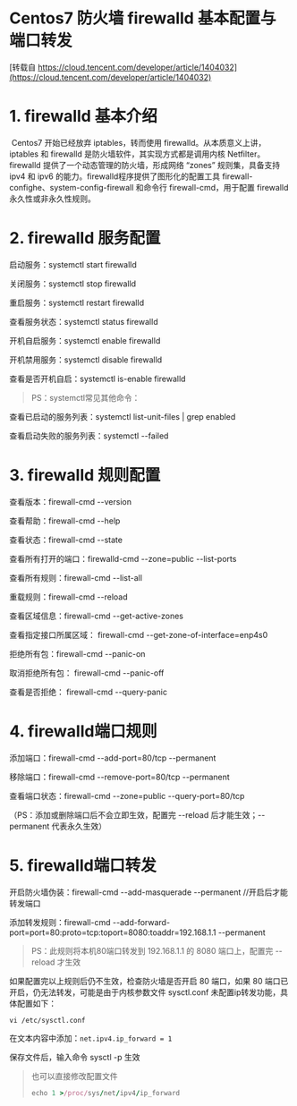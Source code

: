 # Centos7 防火墙 firewalld 基本配置与端口转发

[转载自 https://cloud.tencent.com/developer/article/1404032](https://cloud.tencent.com/developer/article/1404032)

# 1. firewalld 基本介绍

​    Centos7 开始已经放弃 iptables，转而使用 firewalld。从本质意义上讲，iptables 和 firewalld 是防火墙软件，其实现方式都是调用内核 Netfilter。firewalld 提供了一个动态管理的防火墙，形成网络 “zones” 规则集，具备支持 ipv4 和 ipv6 的能力。firewalld程序提供了图形化的配置工具 firewall-confighe、system-config-firewall 和命令行 firewall-cmd，用于配置 firewalld 永久性或非永久性规则。

# 2. firewalld 服务配置

启动服务：systemctl start firewalld

关闭服务：systemctl stop firewalld

重启服务：systemctl restart firewalld

查看服务状态：systemctl status firewalld

开机自启服务：systemctl enable firewalld

开机禁用服务：systemctl disable firewalld

查看是否开机自启：systemctl is-enable firewalld

>  PS：systemctl常见其他命令：

查看已启动的服务列表：systemctl list-unit-files | grep enabled

查看启动失败的服务列表：systemctl --failed

# 3. firewalld 规则配置

查看版本：firewall-cmd --version

查看帮助：firewall-cmd --help

查看状态：firewall-cmd --state

查看所有打开的端口：firewalld-cmd --zone=public --list-ports

查看所有规则：firewall-cmd --list-all

重载规则：firewall-cmd --reload

查看区域信息：firewall-cmd --get-active-zones

查看指定接口所属区域： firewall-cmd --get-zone-of-interface=enp4s0

拒绝所有包：firewall-cmd --panic-on

取消拒绝所有包： firewall-cmd --panic-off

查看是否拒绝： firewall-cmd --query-panic

# 4. firewalld端口规则

添加端口：firewall-cmd --add-port=80/tcp --permanent

移除端口：firewall-cmd --remove-port=80/tcp --permanent

查看端口状态：firewall-cmd --zone=public --query-port=80/tcp

（PS：添加或删除端口后不会立即生效，配置完 --reload 后才能生效；--permanent 代表永久生效）



# 5. firewalld端口转发

开启防火墙伪装：firewall-cmd --add-masquerade --permanent  //开启后才能转发端口

添加转发规则：firewall-cmd --add-forward-port=port=80:proto=tcp:toport=8080:toaddr=192.168.1.1 --permanent

>  PS：此规则将本机80端口转发到 192.168.1.1 的 8080 端口上，配置完 --reload 才生效

如果配置完以上规则后仍不生效，检查防火墙是否开启 80 端口，如果 80 端口已开启，仍无法转发，可能是由于内核参数文件 sysctl.conf 未配置ip转发功能，具体配置如下：

```
vi /etc/sysctl.conf
```

在文本内容中添加：`net.ipv4.ip_forward = 1`

保存文件后，输入命令 sysctl -p 生效



> 也可以直接修改配置文件
>
> ```ruby
> echo 1 >/proc/sys/net/ipv4/ip_forward
> ```